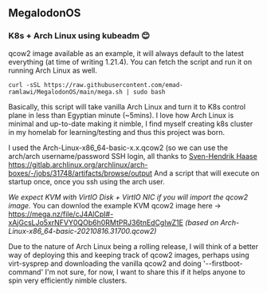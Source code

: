 ## MegalodonOS

### K8s + Arch Linux using kubeadm 😊 

qcow2 image available as an example, it will always default to the latest everything (at time of writing 1.21.4). You can fetch the script and run it on running Arch Linux as well.

```
curl -sSL https://raw.githubusercontent.com/emad-ramlawi/MegalodonOS/main/mega.sh | sudo bash
```

Basically, this script will take vanilla Arch Linux and turn it to K8s control plane in less than Egyptian minute (~5mins). 
I love how Arch Linux is minimal and up-to-date making it nimble, I find myself creating k8s cluster in my homelab for learning/testing and thus this project was born.

I used the Arch-Linux-x86_64-basic-x.x.qcow2 (so we can use the arch/arch username/password SSH login, all thanks to [Sven-Hendrik Haase ](https://svenstaro.org/)
https://gitlab.archlinux.org/archlinux/arch-boxes/-/jobs/31748/artifacts/browse/output
And a script that will execute on startup once, once you ssh using the arch user.

*We expect KVM with VirtIO Disk + VirtIO NIC if you will import the qcow2 image.*
You can downlod the example KVM qcow2 image here -> https://mega.nz/file/cJ4AlCpI#-xAjGcsLJo5xrNFVY0QOb6h0RMtPRJ36tnEdCgIwZ1E
*(based on Arch-Linux-x86_64-basic-20210816.31700.qcow2)*

Due to the nature of Arch Linux being a rolling release, I will think of a better way of deploying this and keeping track of qcow2 images, perhaps using
virt-sysprep and downloading the vanilla qcow2 and doing '--firstboot-command' I'm not sure, for now, I want to share this if it helps anyone to spin very efficiently nimble clusters.
